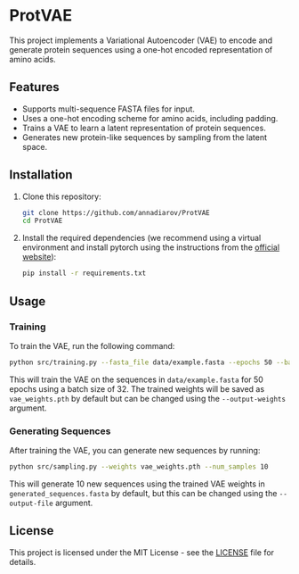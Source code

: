 # ProtVAE

This project implements a Variational Autoencoder (VAE) to encode and generate protein sequences using a one-hot encoded representation of amino acids.

## Features
- Supports multi-sequence FASTA files for input.
- Uses a one-hot encoding scheme for amino acids, including padding.
- Trains a VAE to learn a latent representation of protein sequences.
- Generates new protein-like sequences by sampling from the latent space.

## Installation
1. Clone this repository:
   ```bash
   git clone https://github.com/annadiarov/ProtVAE
   cd ProtVAE
   ```
2. Install the required dependencies (we recommend using a virtual environment
   and install pytorch using the instructions from the [official website](https://pytorch.org/)):
   ```bash
   pip install -r requirements.txt
   ```
   
## Usage
### Training
To train the VAE, run the following command:
```bash
python src/training.py --fasta_file data/example.fasta --epochs 50 --batch_size 32
```
This will train the VAE on the sequences in `data/example.fasta` for 50 epochs 
using a batch size of 32.
The trained weights will be saved as `vae_weights.pth` by default but can be 
changed using the `--output-weights` argument.

### Generating Sequences
After training the VAE, you can generate new sequences by running:
```bash
python src/sampling.py --weights vae_weights.pth --num_samples 10
```
This will generate 10 new sequences using the trained VAE weights in 
`generated_sequences.fasta` by default, but this can be changed using the 
`--output-file` argument.

## License
This project is licensed under the MIT License - see the [LICENSE](LICENSE) file for details.
